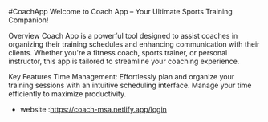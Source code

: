 #CoachApp
Welcome to Coach App – Your Ultimate Sports Training Companion!

Overview
Coach App is a powerful tool designed to assist coaches in organizing their training schedules and enhancing communication with their clients. Whether you're a fitness coach, sports trainer, or personal instructor, this app is tailored to streamline your coaching experience.

Key Features
Time Management: Effortlessly plan and organize your training sessions with an intuitive scheduling interface. Manage your time efficiently to maximize productivity.

- website :https://coach-msa.netlify.app/login
